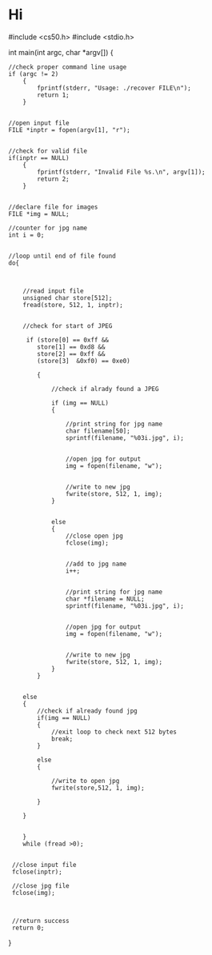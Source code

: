 # Hi

#include <cs50.h>
#include <stdio.h>

int main(int argc, char *argv[])
{
    
    //check proper command line usage
    if (argc != 2)
        {
            fprintf(stderr, "Usage: ./recover FILE\n");
            return 1;
        }


    //open input file
    FILE *inptr = fopen(argv[1], "r");
    

    //check for valid file
    if(inptr == NULL)
        {
            fprintf(stderr, "Invalid File %s.\n", argv[1]);
            return 2;
        }
        
        
    //declare file for images
    FILE *img = NULL;
    
    //counter for jpg name
    int i = 0;
    
    
    //loop until end of file found
    do{
        
        
        
        //read input file
        unsigned char store[512];
        fread(store, 512, 1, inptr);
        
        
        //check for start of JPEG
         
         if (store[0] == 0xff &&
            store[1] == 0xd8 &&
            store[2] == 0xff &&
            (store[3]  &0xf0) == 0xe0)
            
            {
            
                //check if alrady found a JPEG
            
                if (img == NULL)
                {
                    
                    //print string for jpg name
                    char filename[50];
                    sprintf(filename, "%03i.jpg", i);
                    
                
                    //open jpg for output
                    img = fopen(filename, "w");
                
                
                    //write to new jpg
                    fwrite(store, 512, 1, img);
                }
            
            
                else
                {
                    //close open jpg
                    fclose(img);
                
                
                    //add to jpg name
                    i++;
                
                
                    //print string for jpg name
                    char *filename = NULL;
                    sprintf(filename, "%03i.jpg", i);
                
                
                    //open jpg for output
                    img = fopen(filename, "w");
                
                
                    //write to new jpg
                    fwrite(store, 512, 1, img);
                }
            }
        
            
        else
        {
            //check if already found jpg
            if(img == NULL)
            {
                //exit loop to check next 512 bytes
                break;
            }
            
            else
            {
                
                //write to open jpg
                fwrite(store,512, 1, img);
                
            }
            
        }
                        
        
        }
        while (fread >0);
        
        
     //close input file 
     fclose(inptr);
     
     //close jpg file
     fclose(img);
     
     
     
     //return success
     return 0;
    
}
